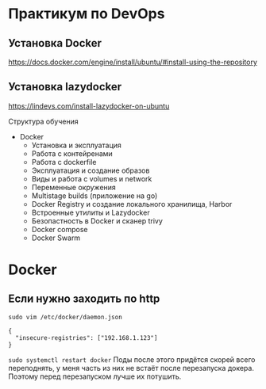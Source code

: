# Практикум по DevOps
## Установка Docker
https://docs.docker.com/engine/install/ubuntu/#install-using-the-repository
## Установка lazydocker
https://lindevs.com/install-lazydocker-on-ubuntu

Структура обучения
+ Docker
    + Установка и эксплуатация
    + Работа с контейренами
    + Работа с dockerfile
    + Эксплуатация и создание образов
    + Виды и работа с volumes и network
    + Переменные окружения
    + Multistage builds (приложение на go)
    + Docker Registry и создание локального хранилища, Harbor
    + Встроенные утилиты и Lazydocker
    + Безопастность в Docker и сканер trivy
    + Docker compose
    + Docker Swarm


# Docker
## Если нужно заходить по http
`sudo vim /etc/docker/daemon.json`
```
{
  "insecure-registries": ["192.168.1.123"]
}
```
`sudo systemctl restart docker`
Поды после этого придётся скорей всего переподнять, у меня часть из них не встаёт после перезапуска докера. Поэтому перед перезапуском лучше их потушить.